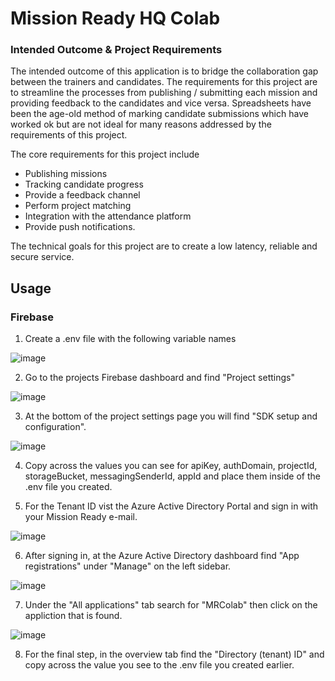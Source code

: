 # Mission Ready HQ Colab

### Intended Outcome & Project Requirements
The intended outcome of this application is to bridge the collaboration gap between the trainers and candidates. The requirements for this project are to streamline the processes from publishing / submitting each mission and providing feedback to the candidates and vice versa. Spreadsheets have been the age-old method of marking candidate submissions which have worked ok but are not ideal for many reasons addressed by the requirements of this project. 

The core requirements for this  project include
- Publishing missions 
- Tracking candidate progress 
- Provide a feedback channel 
- Perform project matching
- Integration with the attendance platform
- Provide push notifications. 

The technical goals for this project are to create a low latency, reliable and secure service.

## Usage

### Firebase 
1. Create a .env file with the following variable names

![image](https://user-images.githubusercontent.com/53203863/207180620-7e5e53e0-f0e5-40b0-bc8d-ea55a4e19c3d.png)

2. Go to the projects Firebase dashboard and find "Project settings"

![image](https://user-images.githubusercontent.com/53203863/207181173-dd1b082c-883d-4a89-9f4f-e729922c0aac.png)

3. At the bottom of the project settings page you will find "SDK setup and configuration". 

![image](https://user-images.githubusercontent.com/53203863/207182417-6743941d-5195-4540-a984-fdeba84c713c.png)

4. Copy across the values you can see for apiKey, authDomain, projectId, storageBucket, messagingSenderId, appId and place them inside of the .env file you created.

5. For the Tenant ID vist the Azure Active Directory Portal and sign in with your Mission Ready e-mail.

![image](https://user-images.githubusercontent.com/53203863/207184350-3d16cc87-2fcb-4219-b6e7-847535af1b47.png)

6. After signing in, at the Azure Active Directory dashboard find "App registrations" under "Manage" on the left sidebar. 

![image](https://user-images.githubusercontent.com/53203863/207184818-f053f440-a197-4e30-9319-62dea06dcb1d.png)

7. Under the "All applications" tab search for "MRColab" then click on the appliction that is found.

![image](https://user-images.githubusercontent.com/53203863/207185418-8e56d364-e550-4e44-a60a-3ba566cef78b.png)

8. For the final step, in the overview tab find the "Directory (tenant) ID" and copy across the value you see to the .env file you created earlier.  



